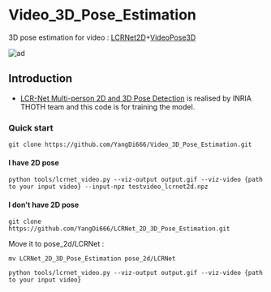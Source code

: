# Video_3D_Pose_Estimation
3D pose estimation for video : [LCRNet2D](https://thoth.inrialpes.fr/src/LCR-Net/)+[VideoPose3D](https://github.com/facebookresearch/VideoPose3D)

![ad](https://github.com/YangDi666/LCRNet-2D-3D-Pose-Estimation/blob/master/demo/result_010817395615_0real_im_1_1.png)

## Introduction  
- [LCR-Net Multi-person 2D and 3D Pose Detection](https://thoth.inrialpes.fr/src/LCR-Net/) is realised by INRIA THOTH team and this code is for training the model.

### Quick start

```
git clone https://github.com/YangDi666/Video_3D_Pose_Estimation.git
```
#### I have 2D pose

```
python tools/lcrnet_video.py --viz-output output.gif --viz-video {path to your input video} --input-npz testvideo_lcrnet2d.npz
```
#### I don't have 2D pose
```
git clone https://github.com/YangDi666/LCRNet_2D_3D_Pose_Estimation.git
```
Move it to pose_2d/LCRNet :
```
mv LCRNet_2D_3D_Pose_Estimation pose_2d/LCRNet
```

```
python tools/lcrnet_video.py --viz-output output.gif --viz-video {path to your input video} 
```

